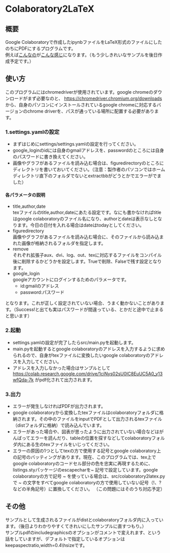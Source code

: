 # Colaboratory2LaTeX
## 概要
Google Colaboratoryで作成したipynbファイルをLaTeX形式のファイルにしたのちにPDFにするプログラムです。  
例えば<a href="https://colab.research.google.com/drive/1ciNys02sU0IC8EuUC5A0_y13wfQda-7k">こんなの</a>が<a href="https://github.com/watagashi0619/colaboratory2latex/blob/master/dist/sample:ドミノピザの当選数の推移の集計.pdf">こんな感じ</a>になります。（もう少しきれいなサンプルを後日作成予定です。）
## 使い方
このプログラムにはchromedriverが使用されています。google chromeのダウンロードがまず必要なのと、 https://chromedriver.chromium.org/downloads から、自身のパソコンにインストールされているgoogle chromeに対応するバージョンのchrome driverを、パスが通っている場所に配置する必要があります。
### 1.settings.yamlの設定
- まずはじめにsettings/settings.yamlの設定を行ってください。
- google_loginのidには自身のgmailアドレスを、passwordのところには自身のパスワードに書き換えてください。
- 画像やグラフがあるファイルを読み込む場合は、figuredirectoryのところにディレクトリを書いておいてください。（注意：製作者のパソコンではホームディレクトリ直下のフォルダでないとextractbbがどうとかでエラーがでました）
#### 各パラメータの説明
- title,author,date  
texファイルのtitle,author,dateにあたる設定です。なにも書かなければtitleはgoogle colaboratoryのファイル名になり、authorとdateは表示なしとなります。今日の日付を入れる場合はdateはtodayとしてください。
- figuredirectory  
画像やグラフがあるファイルを読み込む場合に、そのファイルから読み込まれた画像が格納されるフォルダを指定します。
- remove  
それぞれ拡張子aux、dvi、log、out、texに対応するファイルをコンパイル後に削除するかどうかを設定します。Trueで削除、Falseで残す設定となります。
- google_login  
googleアカウントにログインするためのパラメータです。
    - id:gmailのアドレス
    - password:パスワード

となります。これが正しく設定されていない場合、うまく動かないことがあります。（Success!と出ても実はパスワードが間違っている、とかだと途中で止まると思います）
### 2.起動
- settings.yamlの設定が完了したらsrc/main.pyを起動します。
- main.pyを起動するとgoogle colaboratoryのアドレスを入力するように求められるので、自身がtexファイルに変換したいgoogle colaboratoryのアドレスを入力してください。
- アドレスを入力しなかった場合はサンプルとして https://colab.research.google.com/drive/1ciNys02sU0IC8EuUC5A0_y13wfQda-7k がpdf化されて出力されます。
### 3.出力
- エラーが発生しなければPDFが出力されます。
- google colaboratoryから変換したtexファイルはcolaboratoryフォルダに格納されます。その中のファイルをinputでPDFとして出力されるtexファイル（distフォルダに格納）で読み込んでいます。
- エラーがあった場合や、図表が思ったように出力されていない場合などはがんばってエラーを読んだり、tableの位置を探すなどしてcolaboratoryフォルダ内にある生のtexファイルをいじってください。
- エラーの原因の1つとしてtexの方で使用する記号とgoogle colaboratory上の記号のバッティングがあります。現在、このプログラムでは、tex上でgoogle colaboratoryのコードセル部分の色を忠実に再現するために、listings.styパッケージのescapecharを~ 記号で設定しています。google colaboratoryの方で記号 ~ を使っている場合は、src/colaboratory2latex.pyで ~ の文字をすべてgoogle colaboratoryの方で使用していない記号（!、?などの半角記号）に置換してください。
（この問題にはそのうち対応予定）
## その他
サンプルとして生成されるファイルがdistとcolaboratoryフォルダ内に入っています。（後日よりわかりやすくてきれいにしたサンプルに直すつもり。）  
サンプルpdfのincludegraphicsのオプションがコメントで変えれます、という話をしていますが、デフォルトで指定しているオプションはkeepaspectratio,width=0.4\hsizeです。